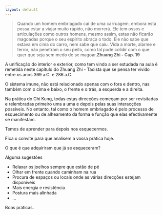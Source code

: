```yaml
---
layout: default
---
```


>Quando um homem embriagado cai de uma carruagem, embora esta possa estar a viajar muito rápido, não morrerá. Ele tem ossos e articulações como outros homens, mesmo assim, estas não ficarão magoadas porque o seu espírito abraça o todo. Ele não sabe que estava em cima do carro, nem sabe que caiu. Vida a morte, alarme e terror, não penetram o seu peito, como tal pode colidir com o que quer que seja sem medo de se magoar.**Zhuang Zhi - Cap. 19**

A unificação do interior e exterior, como tem vindo a ser estudada na aula é remetida neste capítulo do Zhuang Zhi - Taoista que se pensa ter vivido entre os anos 369 a.C. e 286 a.C.

O sistema imune, não está relacionado apenas com o fora e dentro, nas também com o cima e baixo, o frente e o trás, a esquerda e a direita. 

Na prática do Chi Kung, todas estas direcções começam por ser revisitadas e relembradas primeiro uma a uma e depois pelas suas interacções possíveis. No entanto, tal como o homem embriagado é pelo processo de esquecimento ou de alheamento da forma e função que elas efectivamente se manifestam. 

Temos de aprender para depois nos esquecermos. 

Fica o convite para que analisem a vossa prática hoje. 

O que é que adquiriram que já se esqueceram?

Alguma sugestões

+ Relaxar os joelhos sempre que estão de pé
+ Olhar em frente quando caminham na rua
+ Procura de espaços ou locais onde as várias direcções estejam disponíveis
+ Mais energia e resistência
+ Postura mais alinhada
+ …

Boas práticas.
